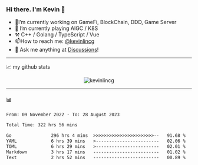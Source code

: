 ### Hi there. I'm Kevin 👋

- 🔭I’m currently working on GameFi, BlockChain, DDD, Game Server
- 🌱 I’m currently playing AIGC / K8S
-   :hammer_and_pick: C++ / Golang / TypeScript / Vue
- 📫How to reach me: [@kevinlincg](https://twitter.com/kevinlincg) 
-   :thought_balloon: Ask me anything at [Discussions](https://github.com/kevinlincg/kevinlincg/discussions/new)!

---

📈 my github stats

<p align="center"> <img src="https://github-readme-stats-ouuan.vercel.app/api?username=kevinlincg&theme=dark&show_icons=true&count_private=true" alt="kevinlincg" />

---

#### :bar_chart: 

<!--START_SECTION:waka-->

```txt
From: 09 November 2022 - To: 28 August 2023

Total Time: 322 hrs 56 mins

Go               296 hrs 4 mins  >>>>>>>>>>>>>>>>>>>>>>>--   91.68 %
YAML             6 hrs 39 mins   >------------------------   02.06 %
TOML             6 hrs 29 mins   >------------------------   02.01 %
Markdown         3 hrs 17 mins   -------------------------   01.02 %
Text             2 hrs 52 mins   -------------------------   00.89 %
```

<!--END_SECTION:waka-->
